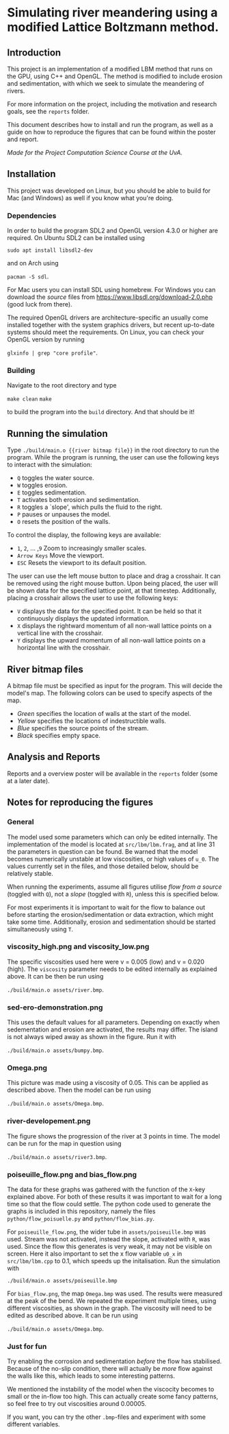 # Simulating river meandering using a modified Lattice Boltzmann method.
## Introduction

This project is an implementation of a modified LBM method that runs on the GPU, using C++ and OpenGL. The method is modified to include erosion and sedimentation, with which we seek to simulate the meandering of rivers.

For more information on the project, including the motivation and research goals, see the `reports` folder.

This document describes how to install and run the program, as well as a guide on how to reproduce the figures that can be found within the poster and report.

_Made for the Project Computation Science Course at the UvA._


## Installation
This project was developed on Linux, but you should be able to build for Mac (and Windows) as well if you know what you're doing.

### Dependencies
In order to build the program SDL2 and OpenGL version 4.3.0 or higher are required. On Ubuntu SDL2 can be installed using

`sudo apt install libsdl2-dev`

and on Arch using

`pacman -S sdl`.

For Mac users you can install SDL using homebrew. For Windows you can download the _source_ files from https://www.libsdl.org/download-2.0.php (good luck from there).


The required OpenGL drivers are architecture-specific an usually come installed together with the system graphics drivers, but recent up-to-date systems should meet the requirements. On Linux, you can check your OpenGL version by running

`glxinfo | grep "core profile"`.

### Building

Navigate to the root directory and type

`make clean`
`make`

to build the program into the `build` directory. And that should be it!

## Running the simulation

Type `./build/main.o {{river bitmap file}}` in the root directory to run the program.
While the program is running, the user can use the following keys to interact with the simulation:
- `Q` toggles the water source.
- `W` toggles erosion.
- `E` toggles sedimentation.
- `T` activates both erosion and sedimentation.
- `R` toggles a `slope', which pulls the fluid to the right.
- `P` pauses or unpauses the model.
- `O` resets the position of the walls.

To control the display, the following keys are available:
- `1`, `2`, ... ,`9` Zoom to increasingly smaller scales.
- `Arrow Keys` Move the viewport.
- `ESC` Resets the viewport to its default position.

The user can use the left mouse button to place and drag a crosshair. It can be removed using the right mouse button. Upon being placed, the user will be shown data for the specified lattice point, at that timestep. Additionally, placing a crosshair allows the user to use the following keys:
- `V` displays the data for the specified point. It can be held so that it continuously displays the updated information.
- `X` displays the rightward momentum of all non-wall lattice points on a vertical line with the crosshair.
- `Y` displays the upward momentum of all non-wall lattice points on a horizontal line with the crosshair.

## River bitmap files
A bitmap file must be specified as input for the program. This will decide the model's map. The following colors can be used to specify aspects of the map.
- _Green_ specifies the location of walls at the start of the model.
- _Yellow_ specifies the locations of indestructible walls.
- _Blue_ specifies the source points of the stream.
- _Black_ specifies empty space.





## Analysis and Reports

Reports and a overview poster will be available in the `reports` folder (some at a later date).

## Notes for reproducing the figures
### General
The model used some parameters which can only be edited internally. The implementation of the model is located at `src/lbm/lbm.frag`, and at line 31 the parameters in question can be found. Be warned that the model becomes numerically unstable at low viscosities, or high values of `u_0`. The values currently set in the files, and those detailed below, should be relatively stable.

When running the experiments, assume all figures utilise _flow from a source_ (toggled with `Q`), not a _slope_ (toggled with `R`), unless this is specified below.

For most experiments it is important to wait for the flow to balance out before starting the erosion/sedimentation or data extraction, which might take some time. Additionally, erosion and sedimentation should be started simultaneously using `T`.

### viscosity_high.png and viscosity_low.png
The specific viscosities used here were v = 0.005 (low) and v = 0.020 (high). The `viscosity` parameter needs to be edited internally as explained above. It can be then be run using

`./build/main.o assets/river.bmp`.

### sed-ero-demonstration.png
This uses the default values for all parameters. Depending on exactly when sedementation and erosion are activated, the results may differ. The island is not always wiped away as shown in the figure. Run it with

`./build/main.o assets/bumpy.bmp`.

### Omega.png
This picture was made using a viscosity of 0.05. This can be applied as described above. Then the model can be run using

`./build/main.o assets/Omega.bmp`.


### river-developement.png
The figure shows the progression of the river at 3 points in time. The model can be run for the map in question using

`./build/main.o assets/river3.bmp`.


### poiseuille_flow.png and bias_flow.png
The data for these graphs was gathered with the function of the `X`-key explained above. For both of these results it was important to wait for a long time so that the flow could settle. The python code used to generate the graphs is included in this repository, namely the files `python/flow_poisuelle.py` and `python/flow_bias.py`.

For `poiseuille_flow.png`, the wider tube in `assets/poiseuille.bmp` was used. Stream was not activated, instead the slope, activated with `R`, was used. Since the flow this generates is very weak, it may not be visible on screen. Here it also important to set the x flow variable `u0_x` in `src/lbm/lbm.cpp` to 0.1, which speeds up the initalisation. Run the simulation with

`./build/main.o assets/poiseuille.bmp`

For `bias_flow.png`, the map `Omega.bmp` was used. The results  were measured at the peak of the bend. We repeated the experiment multiple times, using different viscosities, as shown in the graph. The viscosity will need to be edited as described above. It can be run using

`./build/main.o assets/Omega.bmp`.


### Just for fun
Try enabling the corrosion and sedimentation _before_ the flow has stabilised. Because of the no-slip condition, there will actually be _more_ flow against the walls like this, which leads to some interesting patterns.

We mentioned the instability of the model when the viscocity becomes to small or the in-flow too high. This can actually create some fancy patterns, so feel free to try out viscosities around 0.00005.

If you want, you can try the other `.bmp`-files and experiment with some different variables.
